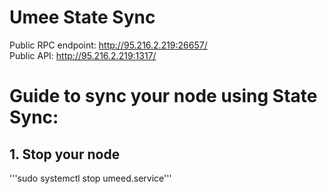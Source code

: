 # Umee State Sync

Public RPC endpoint: http://95.216.2.219:26657/  
Public API: http://95.216.2.219:1317/

# Guide to sync your node using State Sync:

## 1. Stop your node  
'''sudo systemctl stop umeed.service'''
